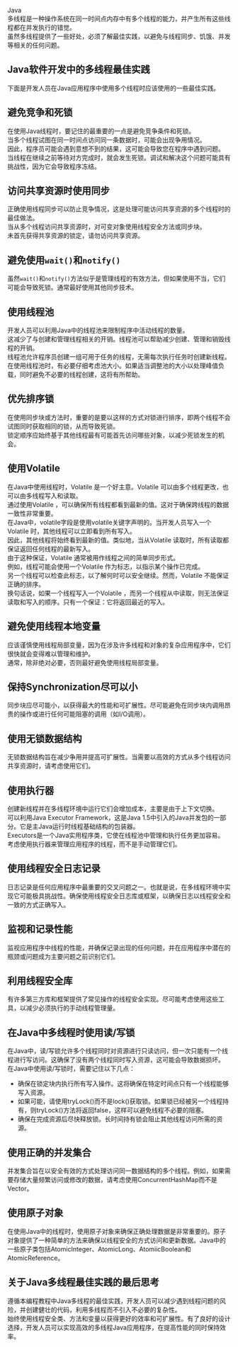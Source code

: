Java<br />多线程是一种操作系统在同一时间点内存中有多个线程的能力，并产生所有这些线程都在并发执行的错觉。<br />虽然多线程提供了一些好处，必须了解最佳实践，以避免与线程同步、饥饿、并发等相关的任何问题。
<a name="tSjtc"></a>
## Java软件开发中的多线程最佳实践
下面是开发人员在Java应用程序中使用多个线程时应该使用的一些最佳实践。
<a name="kcFn2"></a>
## 避免竞争和死锁
在使用Java线程时，要记住的最重要的一点是避免竞争条件和死锁。<br />当多个线程试图在同一时间点访问同一条数据时，可能会出现争用情况。<br />因此，程序员可能会遇到意想不到的结果，这可能会导致您在程序中遇到问题。<br />当线程在继续之前等待对方完成时，就会发生死锁。调试和解决这个问题可能具有挑战性，因为它会导致程序冻结。
<a name="Hu6yA"></a>
## 访问共享资源时使用同步
正确使用线程同步可以防止竞争情况，这是处理可能访问共享资源的多个线程时的最佳做法。<br />当从多个线程访问共享资源时，对可变对象使用线程安全方法或同步块。<br />未首先获得共享资源的锁定，请勿访问共享资源。
<a name="eUTFp"></a>
## 避免使用`wait()`和`notify()`
虽然`wait()`和`notify()`方法似乎是管理线程的有效方法，但如果使用不当，它们可能会导致死锁。通常最好使用其他同步技术。
<a name="P6zMB"></a>
## 使用线程池
开发人员可以利用Java中的线程池来限制程序中活动线程的数量。<br />这减少了与创建和管理线程相关的开销。线程池可以帮助减少创建、管理和销毁线程的开销。<br />线程池允许程序员创建一组可用于任务的线程，无需每次执行任务时创建新线程。<br />在使用线程池时，有必要仔细考虑池大小。如果适当调整池的大小以处理峰值负载，同时避免不必要的线程创建，这将有所帮助。
<a name="aeX54"></a>
## 优先排序锁
在使用同步块或方法时，重要的是要以这样的方式对锁进行排序，即两个线程不会试图同时获取相同的锁，从而导致死锁。<br />锁定顺序应始终基于其他线程最有可能首先访问哪些对象，以减少死锁发生的机会。
<a name="iCRIl"></a>
## 使用Volatile
在Java中使用线程时，Volatile 是一个好主意。Volatile 可以由多个线程更改，也可以由多线程写入和读取。<br />通过使用Volatile ，可以确保所有线程都看到最新的值。这对于确保跨线程的数据一致性非常重要。<br />在Java中，volatile字段是使用volatile关键字声明的。当开发人员写入一个Volatile 时，其他线程可以立即看到所有写入。<br />因此，其他线程将始终看到最新的值。类似地，当从Volatile 读取时，所有读取都保证返回任何线程的最新写入。<br />由于这种保证，Volatile 通常被用作线程之间的简单同步形式。<br />例如，线程可能会使用一个Volatile 作为标志，以指示某个操作已完成。<br />另一个线程可以检查此标志，以了解何时可以安全继续。然而，Volatile 不能保证正确的排序。<br />换句话说，如果一个线程写入一个Volatile ，而另一个线程从中读取，则无法保证读取和写入的顺序。只有一个保证：它将返回最近的写入。
<a name="SO7cU"></a>
## 避免使用线程本地变量
应该谨慎使用线程局部变量，因为在涉及许多线程和对象的复杂应用程序中，它们很快就会变得难以管理和维护。<br />通常，除非绝对必要，否则最好避免使用线程局部变量。
<a name="yRgfN"></a>
## 保持Synchronization尽可以小
同步块应尽可能小，以获得最大的性能和可扩展性。尽可能避免在同步块内调用昂贵的操作或进行任何可能阻塞的调用（如I/O调用）。
<a name="mYp5t"></a>
## 使用无锁数据结构
无锁数据结构旨在减少争用并提高可扩展性。当需要以高效的方式从多个线程访问共享资源时，请考虑使用它们。
<a name="Pm1j5"></a>
## 使用执行器
创建新线程并在多线程环境中运行它们会增加成本，主要是由于上下文切换。<br />可以利用Java Executor Framework，这是Java 1.5中引入的Java并发包的一部分。它是主Java运行时线程基础结构的包装器。<br />Executors是一个Java实用程序类，它使在线程池中管理和执行任务更加容易。<br />考虑使用执行器来管理应用程序的线程，而不是手动管理它们。
<a name="UoDoA"></a>
## 使用线程安全日志记录
日志记录是任何应用程序中最重要的交叉问题之一。也就是说，在多线程环境中实现它可能极具挑战性。确保使用线程安全日志库或框架，以确保日志以线程安全和一致的方式正确写入。
<a name="Dqegh"></a>
## 监视和记录性能
监视应用程序中线程的性能，并确保记录出现的任何问题，并在应用程序中潜在的瓶颈或问题成为主要问题之前识别它们。
<a name="KmPPR"></a>
## 利用线程安全库
有许多第三方库和框架提供了常见操作的线程安全实现。尽可能考虑使用这些工具，以减少必须执行的手动线程管理量。
<a name="UrvvU"></a>
## 在Java中多线程时使用读/写锁
在Java中，读/写锁允许多个线程同时对资源进行只读访问，但一次只能有一个线程进行写访问。这确保了没有两个线程同时写入资源，这可能会导致数据损坏。<br />在Java中使用读/写锁时，需要记住以下几点：

- 确保在锁定块内执行所有写入操作。这将确保在特定时间点只有一个线程能够写入资源。
- 如果可能，请使用tryLock()而不是lock()获取锁。如果锁已经被另一个线程持有，则tryLock()方法将返回false，这样可以避免线程不必要的阻塞。
- 确保在完成资源后尽快释放锁。长时间持有锁会阻止其他线程访问所需的资源。
<a name="SYbN6"></a>
## 使用正确的并发集合
并发集合旨在以安全有效的方式处理访问同一数据结构的多个线程。例如，如果需要存储大量频繁访问或修改的数据，请考虑使用ConcurrentHashMap而不是Vector。
<a name="SycQW"></a>
## 使用原子对象
在使用Java中的线程时，使用原子对象来确保正确处理数据是非常重要的。原子对象提供了一种简单的方法来确保以线程安全的方式访问和更新数据。Java中的一些原子类包括AtomicInteger、AtomicLong、AtomiicBoolean和AtomicReference。
<a name="mH0TU"></a>
## 关于Java多线程最佳实践的最后思考
遵循本编程教程中Java多线程的最佳实践，开发人员可以减少遇到线程问题的风险，并创建健壮的代码，利用多线程而不引入不必要的复杂性。<br />始终使用线程安全类、方法和变量以获得更好的效率和可扩展性。有了良好的设计选择，开发人员可以实现高效的多线程Java应用程序，在提高性能的同时保持效率。

